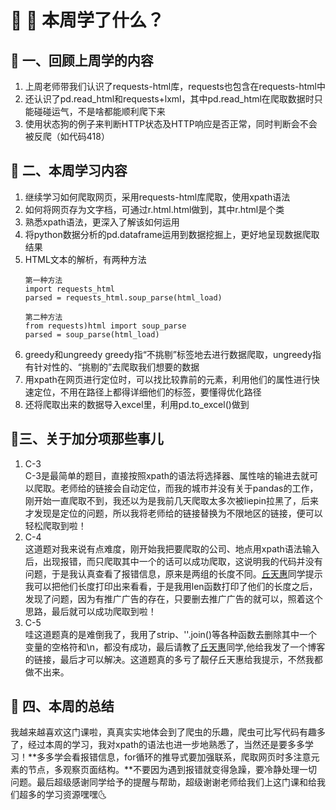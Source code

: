 # :blue_heart: :purple_heart: 本周学了什么？
## :feet: 一、回顾上周学的内容
1. 上周老师带我们认识了requests-html库，requests也包含在requests-html中
2. 还认识了pd.read_html和requests+lxml，其中pd.read_html在爬取数据时只能碰碰运气，不是啥都能顺利爬下来
3. 使用状态狗的例子来判断HTTP状态及HTTP响应是否正常，同时判断会不会被反爬（如代码418）
## :snail: 二、本周学习内容
1. 继续学习如何爬取网页，采用requests-html库爬取，使用xpath语法
2. 如何将网页存为文字档，可通过r.html.html做到，其中r.html是个类
3. 熟悉xpath语法，更深入了解该如何运用
4. 将python数据分析的pd.dataframe运用到数据挖掘上，更好地呈现数据爬取结果
5. HTML文本的解析，有两种方法   
   ```
   第一种方法
   import requests_html
   parsed = requests_html.soup_parse(html_load)
   ```
   ```
   第二种方法
   from requests)html import soup_parse
   parsed = soup_parse(html_load)
   ```   
6. greedy和ungreedy
   greedy指“不挑剔”标签地去进行数据爬取，ungreedy指有针对性的、“挑剔的”去爬取我们想要的数据
7. 用xpath在网页进行定位时，可以找比较靠前的元素，利用他们的属性进行快速定位，不用在路径上都得详细他们的标签，要懂得优化路径
8. 还将爬取出来的数据导入excel里，利用pd.to_excel()做到
## :baby_chick:三、关于加分项那些事儿
1. C-3   
C-3是最简单的题目，直接按照xpath的语法将选择器、属性啥的输进去就可以爬取。老师给的链接会自动定位，而我的城市并没有关于pandas的工作，刚开始一直爬取不到，我还以为是我前几天爬取太多次被liepin拉黑了，后来才发现是定位的问题，所以我将老师给的链接替换为不限地区的链接，便可以轻松爬取到啦！   
2. C-4   
这道题对我来说有点难度，刚开始我把要爬取的公司、地点用xpath语法输入后，出现报错，而只爬取其中一个的话可以成功爬取，这说明我的代码并没有问题，于是我认真查看了报错信息，原来是两组的长度不同。[丘天惠](https://github.com/Autumnhui)同学提示我可以把他们长度打印出来看看，于是我用len函数打印了他们的长度之后，发现了问题，因为有推广广告的存在，只要删去推广广告的就可以，照着这个思路，最后就可以成功爬取到啦！   
3. C-5   
哇这道题真的是难倒我了，我用了strip、''.join()等各种函数去删除其中一个变量的空格符和\n，都没有成功，最后请教了[丘天惠](https://github.com/Autumnhui)同学,他给我发了一个博客的链接，最后才可以解决。这道题真的多亏了靓仔丘天惠给我提示，不然我都做不出来。   
## :tropical_fish: 四、本周的总结
我越来越喜欢这门课啦，真真实实地体会到了爬虫的乐趣，爬虫可比写代码有趣多了，经过本周的学习，我对xpath的语法也进一步地熟悉了，当然还是要多多学习！**多多学会看报错信息，for循环的推导式要加强联系，爬取网页时多注意元素的节点，多观察页面结构。**不要因为遇到报错就变得急躁，要冷静处理一切问题。最后超级感谢同学给予的提醒与帮助，超级谢谢老师给我们上这门课和给我们超多的学习资源嘿嘿:last_quarter_moon_with_face:
